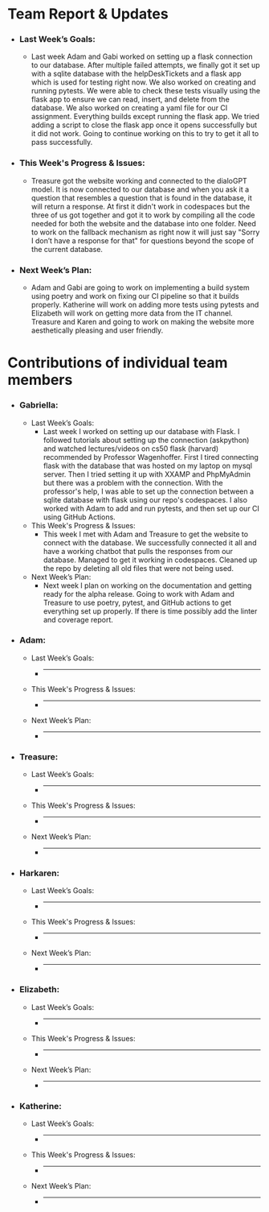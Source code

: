 # Team Report & Updates
  - ### Last Week’s Goals:
      -  Last week Adam and Gabi worked on setting up a flask connection to our database. After multiple failed attempts, we finally got it set up with a sqlite database with the helpDeskTickets and a flask app which is used for testing right now. We also worked on creating and running pytests. We were able to check these tests visually using the flask app to ensure we can read, insert, and delete from the database. We also worked on creating a yaml file for our CI assignment. Everything builds except running the flask app. We tried adding a script to close the flask app once it opens successfully but it did not work. Going to continue working on this to try to get it all to pass successfully.
  - ### This Week's Progress & Issues:
      -  Treasure got the website working and connected to the dialoGPT model. It is now connected to our database and when you ask it a question that resembles a question that is found in the database, it will return a response. At first it didn't work in codespaces but the three of us got together and got it to work by compiling all the code needed for both the website and the database into one folder. Need to work on the fallback mechanism as right now it will just say "Sorry I don’t have a response for that" for questions beyond the scope of the current database. 
  - ### Next Week’s Plan:
      -  Adam and Gabi are going to work on implementing a build system using poetry and work on fixing our CI pipeline so that it builds properly. Katherine will work on adding more tests using pytests and Elizabeth will work on getting more data from the IT channel. Treasure and Karen and going to work on making the website more aesthetically pleasing and user friendly.

# Contributions of individual team members
  - ### Gabriella:
      - Last Week’s Goals:
          -  Last week I worked on setting up our database with Flask. I followed tutorials about setting up the connection (askpython) and watched lectures/videos on cs50 flask (harvard) recommended by Professor Wagenhoffer. First I tired connecting flask with the database that was hosted on my laptop on mysql server. Then I tried setting it up with XXAMP and PhpMyAdmin but there was a problem with the connection. With the professor's help, I was able to set up the connection between a sqlite database with flask using our repo's codespaces. I also worked with Adam to add and run pytests, and then set up our CI using GitHub Actions.
      - This Week's Progress & Issues:
          -  This week I met with Adam and Treasure to get the website to connect with the database. We successfully connected it all and have a working chatbot that pulls the responses from our database. Managed to get it working in codespaces. Cleaned up the repo by deleting all old files that were not being used.
      - Next Week’s Plan:
          -  Next week I plan on working on the documentation and getting ready for the alpha release. Going to work with Adam and Treasure to use poetry, pytest, and GitHub actions to get everything set up properly. If there is time possibly add the linter and coverage report. 
  
  - ### Adam:
      - Last Week’s Goals:
          -  ________________________________________________________________
      - This Week's Progress & Issues:
          -  ________________________________________________________________
      - Next Week’s Plan:
          -  ________________________________________________________________
        
  - ### Treasure:
      - Last Week’s Goals:
          -  ________________________________________________________________
      - This Week's Progress & Issues:
          -  ________________________________________________________________
      - Next Week’s Plan:
          -  ________________________________________________________________
          
  - ### Harkaren:
      - Last Week’s Goals:
          - _____________________________________
      - This Week's Progress & Issues:
          -  ________________________________________________________________
      - Next Week’s Plan:
          -  ________________________________________________________________
        
  - ### Elizabeth:
      - Last Week’s Goals:
          -  ________________________________________________________________
      - This Week's Progress & Issues:
          -  ________________________________________________________________
      - Next Week’s Plan:
          -  ________________________________________________________________
        
  - ### Katherine:
      - Last Week’s Goals:
          -  ________________________________________________________________
      - This Week's Progress & Issues:
          -  ________________________________________________________________
      - Next Week’s Plan:
          -  ________________________________________________________________

